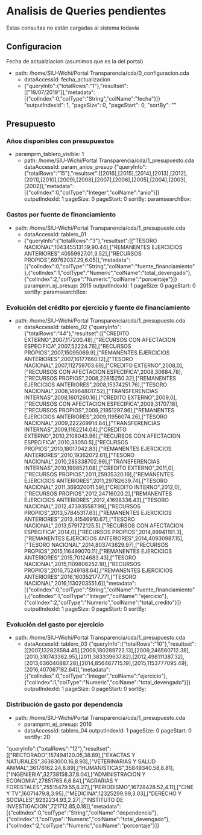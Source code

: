 # Analisis de Queries pendientes

Estas consultas no están cargadas al sistema todavía

## Configuracion

Fecha de actualziacion (asumimos que es la del portal)
 - path: /home/SIU-Wichi/Portal Transparencia/cda/0_configuracion.cda
   - dataAccessId: fecha_actualizacion
   - {"queryInfo":{"totalRows":"1"},"resultset":[["19/07/2019"]],"metadata":[{"colIndex":0,"colType":"String","colName":"fecha"}]}
        "outputIndexId": 1,
        "pageSize": 0,
        "pageStart": 0,
        "sortBy": "" 

## Presupuesto

### Años disponibles con presupuestos

 - paramprm_tablero_visible: 1
   - path: /home/SIU-Wichi/Portal Transparencia/cda/1_presupuesto.cda
      dataAccessId: param_anios_presup
      {"queryInfo":{"totalRows":"15"},"resultset":[[2016],[2015],[2014],[2013],[2012],[2011],[2010],[2009],[2008],[2007],[2006],[2005],[2004],[2003],[2002]],"metadata":[{"colIndex":0,"colType":"Integer","colName":"anio"}]}
      outputIndexId: 1 pageSize: 0 pageStart: 0 sortBy: paramsearchBox: 

### Gastos por fuente de financiamiento

 - path: /home/SIU-Wichi/Portal Transparencia/cda/1_presupuesto.cda
   - dataAccessId: tablero_01
   - {"queryInfo":{"totalRows":"3"},"resultset":[["TESORO NACIONAL",1043455131.19,90.44],["REMANENTES EJERCICIOS ANTERIORES",40559927.01,3.52],["RECURSOS PROPIOS",69762037.29,6.05]],"metadata":[{"colIndex":0,"colType":"String","colName":"fuente_financiamiento"},{"colIndex":1,"colType":"Numeric","colName":"total_devengado"},{"colIndex":2,"colType":"Numeric","colName":"porcentaje"}]}
    paramprm_ej_presup: 2015 outputIndexId: 1 pageSize: 0 pageStart: 0 sortBy:  paramsearchBox: 

### Evolución del crédito por ejercicio y fuente de financiamiento 

 - path: /home/SIU-Wichi/Portal Transparencia/cda/1_presupuesto.cda
   - dataAccessId: tablero_02
   {"queryInfo":{"totalRows":"44"},"resultset":[["CREDITO EXTERNO",2007,117200.48],["RECURSOS CON AFECTACION ESPECIFICA",2007,52224.76],["RECURSOS PROPIOS",2007,15095069.9],["REMANENTES EJERCICIOS ANTERIORES",2007,16177660.12],["TESORO NACIONAL",2007,112759703.69],["CREDITO EXTERNO",2008,0],["RECURSOS CON AFECTACION ESPECIFICA",2008,30684.78],["RECURSOS PROPIOS",2008,22815250.32],["REMANENTES EJERCICIOS ANTERIORES",2008,15374251.76],["TESORO NACIONAL",2008,149648017.52],["TRANSFERENCIAS INTERNAS",2008,1601260.16],["CREDITO EXTERNO",2009,0],["RECURSOS CON AFECTACION ESPECIFICA",2009,31707.18],["RECURSOS PROPIOS",2009,21951297.96],["REMANENTES EJERCICIOS ANTERIORES",2009,11956074.26],["TESORO NACIONAL",2009,222269914.84],["TRANSFERENCIAS INTERNAS",2009,1162214.04],["CREDITO EXTERNO",2010,2108043.96],["RECURSOS CON AFECTACION ESPECIFICA",2010,33050.5],["RECURSOS PROPIOS",2010,18017042.83],["REMANENTES EJERCICIOS ANTERIORES",2010,19362072.61],["TESORO NACIONAL",2010,285338702.99],["TRANSFERENCIAS INTERNAS",2010,1998521.08],["CREDITO EXTERNO",2011,0],["RECURSOS PROPIOS",2011,25935320.19],["REMANENTES EJERCICIOS ANTERIORES",2011,29782639.74],["TESORO NACIONAL",2011,369320011.59],["CREDITO INTERNO",2012,0],["RECURSOS PROPIOS",2012,24716020.2],["REMANENTES EJERCICIOS ANTERIORES",2012,41698336.43],["TESORO NACIONAL",2012,473935587.99],["RECURSOS PROPIOS",2013,57845317.63],["REMANENTES EJERCICIOS ANTERIORES",2013,41546910.67],["TESORO NACIONAL",2013,579172125.5],["RECURSOS CON AFECTACION ESPECIFICA",2014,0],["RECURSOS PROPIOS",2014,89941191.3],["REMANENTES EJERCICIOS ANTERIORES",2014,40930987.15],["TESORO NACIONAL",2014,803743629.97],["RECURSOS PROPIOS",2015,116499070.11],["REMANENTES EJERCICIOS ANTERIORES",2015,70124683.43],["TESORO NACIONAL",2015,1109806252.18],["RECURSOS PROPIOS",2016,75249188.64],["REMANENTES EJERCICIOS ANTERIORES",2016,160352177.77],["TESORO NACIONAL",2016,1130203551.6]],"metadata":[{"colIndex":0,"colType":"String","colName":"fuente_financiamiento"},{"colIndex":1,"colType":"Integer","colName":"ejercicio"},{"colIndex":2,"colType":"Numeric","colName":"total_credito"}]}
outputIndexId: 1 pageSize: 0 pageStart: 0 sortBy: 

### Evolución del gasto por ejercicio

 - path: /home/SIU-Wichi/Portal Transparencia/cda/1_presupuesto.cda
   - dataAccessId: tablero_03
   {"queryInfo":{"totalRows":"10"},"resultset":[[2007,132828584.45],[2008,180289722.13],[2009,246560712.38],[2010,310743362.95],[2011,383339637.82],[2012,498111387.32],[2013,636040887.28],[2014,856467715.19],[2015,1153777095.49],[2016,407067182.64]],"metadata":[{"colIndex":0,"colType":"Integer","colName":"ejercicio"},{"colIndex":1,"colType":"Numeric","colName":"total_devengado"}]}
outputIndexId: 1 pageSize: 0 pageStart: 0 sortBy: 

### Distribución de gasto por dependencia 

 - path: /home/SIU-Wichi/Portal Transparencia/cda/1_presupuesto.cda
   - paramprm_ej_presup: 2016
   - dataAccessId: tablero_04
outputIndexId: 1 pageSize: 0 pageStart: 0 sortBy: 2D

"queryInfo":{"totalRows":"12"},"resultset":[["RECTORADO",157494120.05,38.69],["EXACTAS Y NATURALES",36363000.16,8.93],["VETERINARIAS Y SALUD ANIMAL",36176162.24,8.89],["HUMANISTICAS",35849340.58,8.81],["INGENIERIA",32738158.37,8.04],["ADMINISTRACION Y ECONOMIA",27851765.6,6.84],["AGRARIAS Y FORESTALES",25515479.55,6.27],["PERIODISMO",16728428.52,4.11],["CINE Y TV",16071479.8,3.95],["MEDICINA",12325299.99,3.03],["DERECHO Y SOCIALES",9232234.93,2.27],["INSTITUTO DE INVESTIGACION",721712.85,0.18]],"metadata":[{"colIndex":0,"colType":"String","colName":"dependencia"},{"colIndex":1,"colType":"Numeric","colName":"total_devengado"},{"colIndex":2,"colType":"Numeric","colName":"porcentaje"}]}


